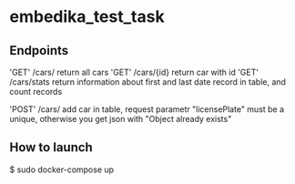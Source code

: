 # embedika_test_task

## Endpoints

'GET' /cars/ return all cars
'GET' /cars/{id} return car with id
'GET' /cars/stats return information about first and last date record in table, and count records
 
'POST' /cars/ add car in table, request parametr "licensePlate" must be a unique, otherwise you get json with "Object already exists"
 
## How to launch
$ sudo docker-compose up
